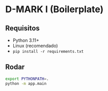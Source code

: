 # D-MARK I (Boilerplate)

## Requisitos
- Python 3.11+
- Linux (recomendado)
- `pip install -r requirements.txt`

## Rodar
```bash
export PYTHONPATH=.
python -m app.main

